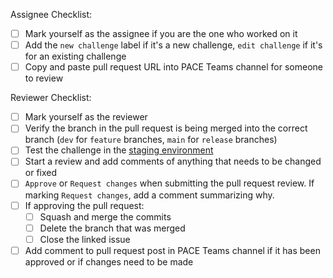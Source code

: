 Assignee Checklist:
- [ ] Mark yourself as the assignee if you are the one who worked on it
- [ ] Add the `new challenge` label if it's a new challenge, `edit challenge` if it's for an existing challenge
- [ ] Copy and paste pull request URL into PACE Teams channel for someone to review

Reviewer Checklist:
- [ ] Mark yourself as the reviewer
- [ ] Verify the branch in the pull request is being merged into the correct branch (`dev` for `feature` branches, `main` for `release` branches)
- [ ] Test the challenge in the [staging environment](http://pwncollege-staging.arl.madren.org/)
- [ ] Start a review and add comments of anything that needs to be changed or fixed
- [ ] `Approve` or `Request changes` when submitting the pull request review. If marking `Request changes`, add a comment summarizing why.
- [ ] If approving the pull request:
  - [ ] Squash and merge the commits
  - [ ] Delete the branch that was merged
  - [ ] Close the linked issue
- [ ] Add comment to pull request post in PACE Teams channel if it has been approved or if changes need to be made